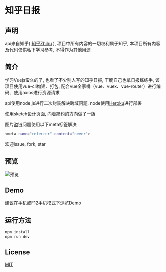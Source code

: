 # 知乎日报

## 声明
api来自知乎( [知乎Zhihu](http://www.zhihu.com/) ), 项目中所有内容的一切权利属于知乎, 本项目所有内容及代码仅供私下学习参考, 不得作为其他用途

## 简介
学习Vuejs蛮久的了, 也看了不少别人写的知乎日报, 干脆自己也拿日报练练手, 该项目使用vue-cli构建、打包, 配合vue全家桶（vue、vuex、vue-router）进行编码、使用axios进行资源请求

api使用node.js进行二次封装解决跨域问题, node使用[Heroku](https://www.heroku.com/)进行部署

使用sketch设计页面, 向着简约的方向做了一版

图片盗链问题使用以下meta标签解决

``` bash
<meta name="referrer" content="never">
```
欢迎issue, fork, star

## 预览

![预览]()

## Demo

建议在手机或F12手机模式下浏览[Demo](https://walleeeee.github.io/daily-zhihu/)

## 运行方法

``` bash
npm install
npm run dev

```
## License

[MIT](https://opensource.org/licenses/MIT)
